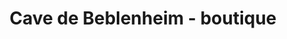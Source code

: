 ---
title: "Cave de Beblenheim - boutique"
url: /beblenheim/cave-de-beblenheim-boutique/
shop: Wein
---